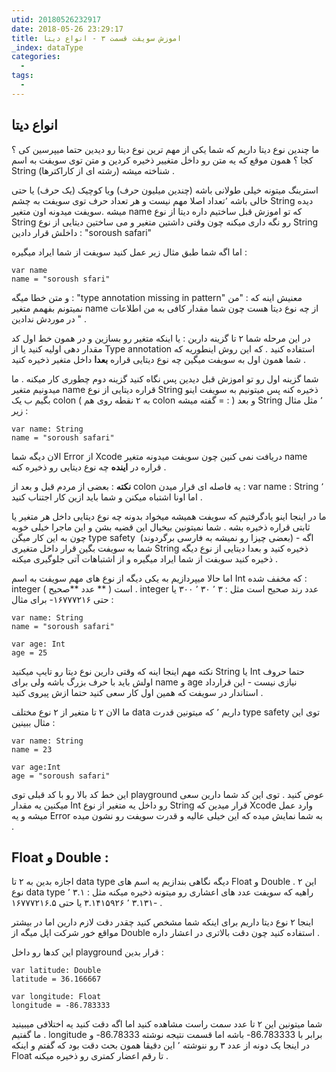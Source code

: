 ```yaml
---
utid: 20180526232917
date: 2018-05-26 23:29:17
title: اموزش سویفت قسمت ۳ - انواع دیتا
_index: dataType
categories:
  -
tags:
  -
---
```


## انواع دیتا

ما چندین نوع دیتا داریم که شما یکی از مهم ترین نوع دیتا رو دیدین حتما میپرسین کی ؟ کجا ؟ همون موقع که یه متن رو داخل متغییر ذخیره کردین و متن توی سویفت به اسم String شناخته میشه (رشته ای از کاراکترها) .

استرینگ میتونه خیلی طولانی باشه (چندین میلیون حرف) ویا کوچیک (یک حرف) یا حتی خالی باشه ٬تعداد اصلا مهم نیست  و هر تعداد حرف توی سویفت به چشم String دیده میشه .سویفت میدونه اون متغیر name که تو اموزش قبل ساختیم داره دیتا از نوع String رو نگه داری میکنه چون وقتی داشتین متغیر و می ساختین دیتایی از نوع String داخلش قرار دادین : "soroush safari"

اما اگه شما طبق مثال زیر عمل کنید سویفت از شما ایراد میگیره :

```
var name
name = "soroush sfari"
```

و متن خطا میگه : "type annotation missing in pattern" معنیش اینه که : "من نمیتونم بفهمم متغیر name از چه نوع دیتا هست چون شما مقدار کافی به من اطلاعات در موردش ندادین " .

در این مرحله شما ۲ تا گزینه دارین : یا اینکه متغیر رو بسازین و در همون خط اول کد مقدار دهی اولیه کنید یا از Type annotation استفاده کنید . که این روش اینطوریه که شما همون اول به سویفت میگین چه نوع دیتایی قراره **بعدا** داخل متغیر ذخیره کنید .

شما گزینه اول رو تو اموزش قبل دیدین پس نگاه کنید گزینه دوم چطوری کار میکنه . ما میدونیم متغیر name قراره دیتایی از نوع String ذخیره کنه پس میتونیم به سویفت اینو بگیم ب یک colon ( به ۲ نقطه روی هم colon گفته میشه = : ) و بعد String ٬ مثل مثال زیر :

```
var name: String
name = "soroush safari"
```

الان دیگه شما Error از Xcode دریافت نمی کنین چون سویفت میدونه  متغیر name قراره در **اینده** چه نوع دیتایی رو ذخیره کنه .

**نکته** : بعضی از مردم قبل و بعد از colon یه فاصله ای قرار میدن : var name : String ٬ اما اونا اشتباه میکنن و شما باید ازین کار اجتناب کنید .

ما در اینجا  اینو یادگرفتیم که سویفت همیشه میخواد بدونه چه نوع دیتایی داخل  هر متغیر یا ثابتی قراره ذخیره بشه . شما نمیتونین بیخیال این قضیه بشن و این ماجرا خیلی خوبه چون به این کار میگن type safety  (بعضی چیزا رو نمیشه به فارسی برگردوند) - اگه شما به سویفت بگین قرار داخل متغیری String ذخیره کنید و بعدا دیتایی از نوع دیگه ذخیره کنید سویفت از شما ایراد میگیره و از اشتباهات آتی جلوگیری میکنه .

اما حالا میپردازیم به یکی دیگه از نوع های مهم سویفت به اسم Int که مخفف شده : integer ( عدد **صحیح ** )  است . integer عدد رند صحیح است مثل : ۳ ٬ ۳۰ ٬ ۳۰۰ یا حتی ۱۶۷۷۷۲۱۶- برای مثال : 

```
var name: String
name = "soroush safari"

var age: Int
age = 25
```

نکته مهم اینجا اینه که وقتی دارین نوع دیتا رو تایپ میکنید String یا Int حتما حروف اولش باید با حرف بزرگ باشه ولی برای name و age نیازی نیست - این قرارداد استاندار در سویفت که همین اول کار سعی کنید حتما ازش پیروی کنید . 

ما الان ۲ تا متغیر از ۲ نوع مختلف data داریم ٬ که میتونین قدرت type safety توی این مثال ببینین   :

```
var name: String
name = 23

var age:Int
age = "soroush safari"
```

این خط کد بالا رو با کد قبلی توی playground عوض کنید . توی این کد شما دارین سعی میکنین یه مقدار Int رو داخل یه متغیر از نوع String قرار میدین که Xcode وارد عمل میشه و یه Error به شما نمایش میده که این خیلی عالیه و قدرت سویفت رو نشون میده .

## Float و Double :

اجازه بدین به ۲ تا data type دیگه نگاهی بندازیم یه اسم های Float و Double  . این ۲ نوع data type راهیه که سویفت عدد های اعشاری رو میتونه ذخیره میکنه مثل : ۳.۱ ٬ ۳.۱۳۱ ٬ ۳.۱۴۱۵۹۲۶ یا حتی ۱۶۷۷۷۲۱۶.۵-  .

اینجا ۲ نوع دیتا داریم برای اینکه شما مشخص کنید چقدر دقت لازم دارین اما در بیشتر مواقع خور شرکت اپل میگه از Double استفاده کنید چون دقت بالاتری در اعشار داره .

این کدها رو داخل playground قرار بدین  :

```
var latitude: Double
latitude = 36.166667

var longitude: Float
longitude = -86.783333
```

شما میتونین این ۲ تا عدد سمت راست مشاهده کنید اما اگه دقت کنید یه اختلافی میبینید  . ما گفتیم longitude برابر با 86.783333- باشه اما قسمت نتیجه نوشته 86.78333- و در اینجا یک دونه از عدد ۳ رو ننوشته ٬ این دقیقا همون بحث دقت بود که گفتم و اینکه Float تا رقم اعضار کمتری رو ذخیره میکنه .

